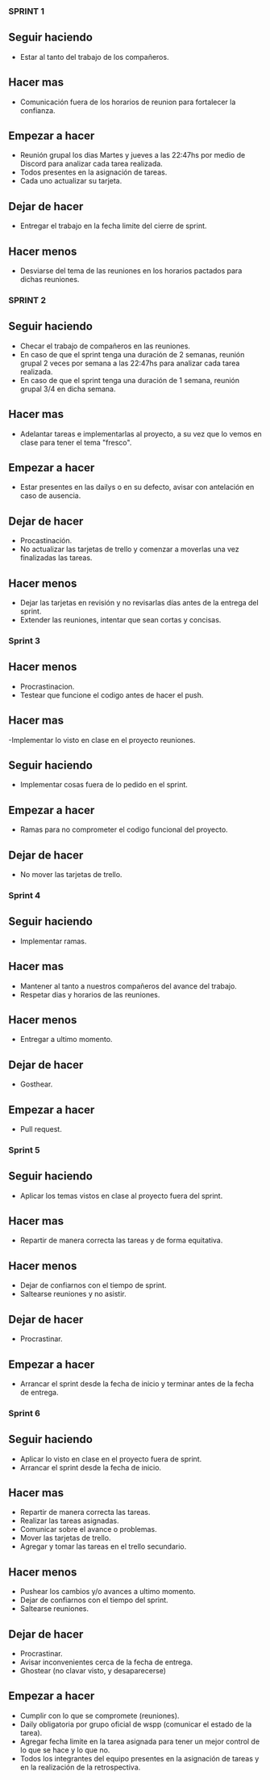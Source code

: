 ### SPRINT 1

## Seguir haciendo
  - Estar al tanto del trabajo de los compañeros.

## Hacer mas

  - Comunicación fuera de los horarios de reunion para fortalecer la confianza.

## Empezar a hacer

  - Reunión grupal los dias Martes y jueves a las 22:47hs por medio de Discord para analizar cada tarea realizada.
  - Todos presentes en la asignación de tareas.
  - Cada uno actualizar su tarjeta.

## Dejar de hacer

  - Entregar el trabajo en la fecha limite del cierre de sprint.

## Hacer menos

  - Desviarse del tema de las reuniones en los horarios pactados para dichas reuniones.


### SPRINT 2

## Seguir haciendo

  - Checar el trabajo de compañeros en las reuniones.
  - En caso de que el sprint tenga una duración de 2 semanas, reunión grupal 2 veces por semana a las 22:47hs para analizar cada tarea realizada.
  - En caso de que el sprint tenga una duración de 1 semana, reunión grupal 3/4 en dicha semana.

## Hacer mas

  - Adelantar tareas e implementarlas al proyecto, a su vez que lo vemos en clase para tener el tema "fresco".

## Empezar a hacer

  - Estar presentes en las dailys o en su defecto, avisar con antelación en caso de ausencia.

## Dejar de hacer

  - Procastinación.
  - No actualizar las tarjetas de trello y comenzar a moverlas una vez finalizadas las tareas.

## Hacer menos

  - Dejar las tarjetas en revisión y no revisarlas días antes de la entrega del sprint.
  - Extender las reuniones, intentar que sean cortas y concisas.

### Sprint 3

## Hacer menos
  - Procrastinacion.
  - Testear que funcione el codigo antes de hacer el push.

## Hacer mas
  -Implementar lo visto en clase en el proyecto reuniones.

## Seguir haciendo
  - Implementar cosas fuera de lo pedido en el sprint.

## Empezar a hacer
  - Ramas para no comprometer el codigo funcional del proyecto.

## Dejar de hacer
  - No mover las tarjetas de trello.

### Sprint 4

## Seguir haciendo
  - Implementar ramas.

## Hacer mas
  - Mantener al tanto a nuestros compañeros del avance del trabajo.
  - Respetar dias y horarios de las reuniones.

## Hacer menos
  - Entregar a ultimo momento.

## Dejar de hacer
  - Gosthear.

## Empezar a hacer
  - Pull request.

### Sprint 5

## Seguir haciendo
  - Aplicar los temas vistos en clase al proyecto fuera del sprint.

## Hacer mas
  - Repartir de manera correcta las tareas y de forma equitativa.

## Hacer menos
  - Dejar de confiarnos con el tiempo de sprint.
  - Saltearse reuniones y no asistir.

## Dejar de hacer
  - Procrastinar.

## Empezar a hacer
  - Arrancar el sprint desde la fecha de inicio y terminar antes de la fecha de entrega.

### Sprint 6

## Seguir haciendo
  - Aplicar lo visto en clase en el proyecto fuera de sprint.
  - Arrancar el sprint desde la fecha de inicio.

## Hacer mas
  - Repartir de manera correcta las tareas.
  - Realizar las tareas asignadas.
  - Comunicar sobre el avance o problemas.
  - Mover las tarjetas de trello.
  - Agregar y tomar las tareas en el trello secundario.

## Hacer menos
  - Pushear los cambios y/o avances a ultimo momento.
  - Dejar de confiarnos con el tiempo del sprint.
  - Saltearse reuniones.

## Dejar de hacer
  - Procrastinar.
  - Avisar inconvenientes cerca de la fecha de entrega.
  - Ghostear (no clavar visto, y desaparecerse)

## Empezar a hacer
  - Cumplir con lo que se compromete (reuniones).
  - Daily obligatoria por grupo oficial de wspp (comunicar el estado de la tarea).
  - Agregar fecha limite en la tarea asignada para tener un mejor control de lo que se hace y lo que no.
  - Todos los integrantes del equipo presentes en la asignación de tareas y en la realización de la retrospectiva.